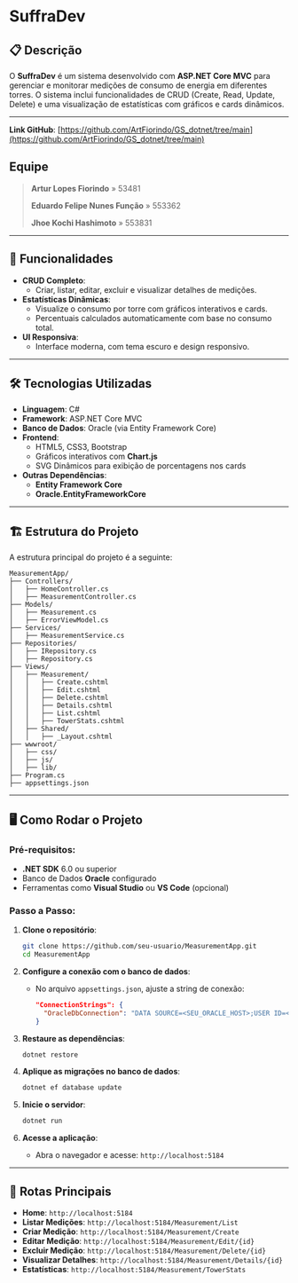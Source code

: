# **SuffraDev**

## 📋 **Descrição**
O **SuffraDev** é um sistema desenvolvido com **ASP.NET Core MVC** para gerenciar e monitorar medições de consumo de energia em diferentes torres. O sistema inclui funcionalidades de CRUD (Create, Read, Update, Delete) e uma visualização de estatísticas com gráficos e cards dinâmicos.

---

**Link GitHub**: [https://github.com/ArtFiorindo/GS_dotnet/tree/main](https://github.com/ArtFiorindo/GS_dotnet/tree/main)

## Equipe

> **Artur Lopes Fiorindo** » 53481  
> 
> **Eduardo Felipe Nunes Função** » 553362  
> 
> **Jhoe Kochi Hashimoto** » 553831  
> 

---

## 🚀 **Funcionalidades**
- **CRUD Completo**:
  - Criar, listar, editar, excluir e visualizar detalhes de medições.
- **Estatísticas Dinâmicas**:
  - Visualize o consumo por torre com gráficos interativos e cards.
  - Percentuais calculados automaticamente com base no consumo total.
- **UI Responsiva**:
  - Interface moderna, com tema escuro e design responsivo.

---

## 🛠️ **Tecnologias Utilizadas**
- **Linguagem**: C#
- **Framework**: ASP.NET Core MVC
- **Banco de Dados**: Oracle (via Entity Framework Core)
- **Frontend**:
  - HTML5, CSS3, Bootstrap
  - Gráficos interativos com **Chart.js**
  - SVG Dinâmicos para exibição de porcentagens nos cards
- **Outras Dependências**:
  - **Entity Framework Core**
  - **Oracle.EntityFrameworkCore**

---

## 🏗️ **Estrutura do Projeto**
A estrutura principal do projeto é a seguinte:

```
MeasurementApp/
├── Controllers/
│   ├── HomeController.cs
│   ├── MeasurementController.cs
├── Models/
│   ├── Measurement.cs
│   ├── ErrorViewModel.cs
├── Services/
│   ├── MeasurementService.cs
├── Repositories/
│   ├── IRepository.cs
│   ├── Repository.cs
├── Views/
│   ├── Measurement/
│   │   ├── Create.cshtml
│   │   ├── Edit.cshtml
│   │   ├── Delete.cshtml
│   │   ├── Details.cshtml
│   │   ├── List.cshtml
│   │   ├── TowerStats.cshtml
│   ├── Shared/
│   │   ├── _Layout.cshtml
├── wwwroot/
│   ├── css/
│   ├── js/
│   ├── lib/
├── Program.cs
├── appsettings.json
```

---

## 🖥️ **Como Rodar o Projeto**

### Pré-requisitos:
- **.NET SDK** 6.0 ou superior
- Banco de Dados **Oracle** configurado
- Ferramentas como **Visual Studio** ou **VS Code** (opcional)

### Passo a Passo:
1. **Clone o repositório**:
   ```bash
   git clone https://github.com/seu-usuario/MeasurementApp.git
   cd MeasurementApp
   ```

2. **Configure a conexão com o banco de dados**:
   - No arquivo `appsettings.json`, ajuste a string de conexão:
     ```json
     "ConnectionStrings": {
       "OracleDbConnection": "DATA SOURCE=<SEU_ORACLE_HOST>;USER ID=<SEU_USER>;PASSWORD=<SUA_SENHA>"
     }
     ```

3. **Restaure as dependências**:
   ```bash
   dotnet restore
   ```

4. **Aplique as migrações no banco de dados**:
   ```bash
   dotnet ef database update
   ```

5. **Inicie o servidor**:
   ```bash
   dotnet run
   ```

6. **Acesse a aplicação**:
   - Abra o navegador e acesse: `http://localhost:5184`

---

## 📄 **Rotas Principais**
- **Home**: `http://localhost:5184`
- **Listar Medições**: `http://localhost:5184/Measurement/List`
- **Criar Medição**: `http://localhost:5184/Measurement/Create`
- **Editar Medição**: `http://localhost:5184/Measurement/Edit/{id}`
- **Excluir Medição**: `http://localhost:5184/Measurement/Delete/{id}`
- **Visualizar Detalhes**: `http://localhost:5184/Measurement/Details/{id}`
- **Estatísticas**: `http://localhost:5184/Measurement/TowerStats`


